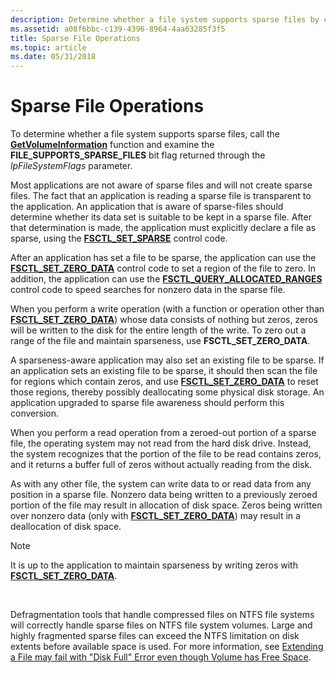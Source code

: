 ```yaml
---
description: Determine whether a file system supports sparse files by calling the GetVolumeInformation function.
ms.assetid: a08f6bbc-c139-4396-8964-4aa63285f3f5
title: Sparse File Operations
ms.topic: article
ms.date: 05/31/2018
---
```


# Sparse File Operations

To determine whether a file system supports sparse files, call the [**GetVolumeInformation**](/windows/desktop/api/FileAPI/nf-fileapi-getvolumeinformationa) function and examine the **FILE\_SUPPORTS\_SPARSE\_FILES** bit flag returned through the *lpFileSystemFlags* parameter.

Most applications are not aware of sparse files and will not create sparse files. The fact that an application is reading a sparse file is transparent to the application. An application that is aware of sparse-files should determine whether its data set is suitable to be kept in a sparse file. After that determination is made, the application must explicitly declare a file as sparse, using the [**FSCTL\_SET\_SPARSE**](/windows/win32/api/winioctl/ni-winioctl-fsctl_set_sparse) control code.

After an application has set a file to be sparse, the application can use the [**FSCTL\_SET\_ZERO\_DATA**](/windows/win32/api/winioctl/ni-winioctl-fsctl_set_zero_data) control code to set a region of the file to zero. In addition, the application can use the [**FSCTL\_QUERY\_ALLOCATED\_RANGES**](/windows/win32/api/winioctl/ni-winioctl-fsctl_query_allocated_ranges) control code to speed searches for nonzero data in the sparse file.

When you perform a write operation (with a function or operation other than [**FSCTL\_SET\_ZERO\_DATA**](/windows/win32/api/winioctl/ni-winioctl-fsctl_set_zero_data)) whose data consists of nothing but zeros, zeros will be written to the disk for the entire length of the write. To zero out a range of the file and maintain sparseness, use **FSCTL\_SET\_ZERO\_DATA**.

A sparseness-aware application may also set an existing file to be sparse. If an application sets an existing file to be sparse, it should then scan the file for regions which contain zeros, and use [**FSCTL\_SET\_ZERO\_DATA**](/windows/win32/api/winioctl/ni-winioctl-fsctl_set_zero_data) to reset those regions, thereby possibly deallocating some physical disk storage. An application upgraded to sparse file awareness should perform this conversion.

When you perform a read operation from a zeroed-out portion of a sparse file, the operating system may not read from the hard disk drive. Instead, the system recognizes that the portion of the file to be read contains zeros, and it returns a buffer full of zeros without actually reading from the disk.

As with any other file, the system can write data to or read data from any position in a sparse file. Nonzero data being written to a previously zeroed portion of the file may result in allocation of disk space. Zeros being written over nonzero data (only with [**FSCTL\_SET\_ZERO\_DATA**](/windows/win32/api/winioctl/ni-winioctl-fsctl_set_zero_data)) may result in a deallocation of disk space.

> [!Note]  
> It is up to the application to maintain sparseness by writing zeros with [**FSCTL\_SET\_ZERO\_DATA**](/windows/win32/api/winioctl/ni-winioctl-fsctl_set_zero_data).

 

Defragmentation tools that handle compressed files on NTFS file systems will correctly handle sparse files on NTFS file system volumes. Large and highly fragmented sparse files can exceed the NTFS limitation on disk extents before available space is used. For more information, see [Extending a File may fail with "Disk Full" Error even though Volume has Free Space](https://support.microsoft.com/default.aspx/kb/957180).

 

 
